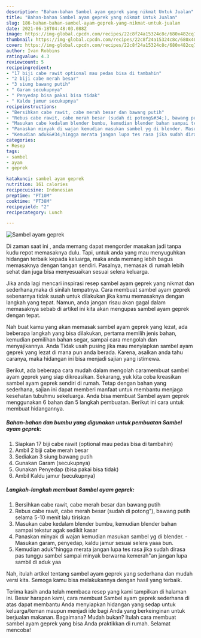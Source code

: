 ```yaml
---
description: "Bahan-bahan Sambel ayam geprek yang nikmat Untuk Jualan"
title: "Bahan-bahan Sambel ayam geprek yang nikmat Untuk Jualan"
slug: 186-bahan-bahan-sambel-ayam-geprek-yang-nikmat-untuk-jualan
date: 2021-06-18T04:48:03.088Z
image: https://img-global.cpcdn.com/recipes/22c8f24a15324c8c/680x482cq70/sambel-ayam-geprek-foto-resep-utama.jpg
thumbnail: https://img-global.cpcdn.com/recipes/22c8f24a15324c8c/680x482cq70/sambel-ayam-geprek-foto-resep-utama.jpg
cover: https://img-global.cpcdn.com/recipes/22c8f24a15324c8c/680x482cq70/sambel-ayam-geprek-foto-resep-utama.jpg
author: Ivan Robbins
ratingvalue: 4.3
reviewcount: 5
recipeingredient:
- "17 biji cabe rawit optional mau pedas bisa di tambahin"
- "2 biji cabe merah besar"
- "3 siung bawang putih"
- " Garam secukupnya"
- " Penyedap bisa pakai bisa tidak"
- " Kaldu jamur secukupnya"
recipeinstructions:
- "Bersihkan cabe rawit, cabe merah besar dan bawang putih"
- "Rebus cabe rawit, cabe merah besar (sudah di potong&#34;), bawang putih selama 5-10 menit lalu tiriskan"
- "Masukan cabe kedalam blender bumbu, kemudian blender bahan sampai tekstur agak sedikit kasar"
- "Panaskan minyak di wajan kemudian masukan sambel yg di blender. Masukan garam, penyedap, kaldu jamur sesuai selera yaaa bun."
- "Kemudian aduk&#34;hingga merata jangan lupa tes rasa jika sudah dirasa pas tunggu sambel sampai minyak berwarna kemerah&#34;an jangan lupa sambil di aduk yaa"
categories:
- Resep
tags:
- sambel
- ayam
- geprek

katakunci: sambel ayam geprek 
nutrition: 161 calories
recipecuisine: Indonesian
preptime: "PT10M"
cooktime: "PT38M"
recipeyield: "2"
recipecategory: Lunch

---
```



![Sambel ayam geprek](https://img-global.cpcdn.com/recipes/22c8f24a15324c8c/680x482cq70/sambel-ayam-geprek-foto-resep-utama.jpg)

Di zaman  saat ini , anda memang dapat mengorder masakan jadi tanpa kudu repot memasaknya dulu. Tapi, untuk anda yang mau menyuguhkan hidangan terbaik kepada keluarga, maka anda memang lebih bagus memasaknya dengan tangan sendiri. Pasalnya, memasak di rumah lebih sehat dan juga bisa menyesuaikan sesuai selera keluarga.

Jika anda lagi mencari inspirasi resep sambel ayam geprek yang nikmat dan sederhana,maka di sinilah tempatnya. Cara membuat sambel ayam geprek  sebenarnya tidak susah untuk dilakukan jika kamu memasaknya dengan langkah yang tepat. Namun, anda jangan risau akan gagal dalam memasaknya 
sebab di artikel ini kita akan mengupas sambel ayam geprek dengan tepat.  



Nah buat kamu yang akan memasak sambel ayam geprek yang lezat, ada beberapa langkah yang bisa dilakukan, pertama memilih jenis bahan, kemudian pemilihan bahan segar, sampai cara mengolah dan menyajikannya. Anda Tidak usah pusing jika mau menyiapkan sambel ayam geprek yang lezat di mana pun anda berada. Karena, asalkan anda  tahu caranya, maka hidangan ini bisa menjadi sajian yang istimewa.

Berikut, ada beberapa cara mudah dalam mengolah caramembuat sambel ayam geprek yang siap dikreasikan. Sekarang, yuk kita coba kreasikan sambel ayam geprek sendiri di rumah. Tetap dengan bahan yang sederhana, sajian ini dapat memberi manfaat untuk membantu menjaga kesehatan tubuhmu sekeluarga. Anda bisa membuat Sambel ayam geprek menggunakan 6 bahan dan 5 langkah pembuatan. Berikut ini cara untuk membuat hidangannya.

<!--inarticleads1-->

##### Bahan-bahan dan bumbu yang digunakan untuk pembuatan Sambel ayam geprek:

1. Siapkan 17 biji cabe rawit (optional mau pedas bisa di tambahin)
1. Ambil 2 biji cabe merah besar
1. Sediakan 3 siung bawang putih
1. Gunakan  Garam (secukupnya)
1. Gunakan  Penyedap (bisa pakai bisa tidak)
1. Ambil  Kaldu jamur (secukupnya)




<!--inarticleads2-->

##### Langkah-langkah membuat Sambel ayam geprek:

1. Bersihkan cabe rawit, cabe merah besar dan bawang putih
1. Rebus cabe rawit, cabe merah besar (sudah di potong&#34;), bawang putih selama 5-10 menit lalu tiriskan
1. Masukan cabe kedalam blender bumbu, kemudian blender bahan sampai tekstur agak sedikit kasar
1. Panaskan minyak di wajan kemudian masukan sambel yg di blender. - Masukan garam, penyedap, kaldu jamur sesuai selera yaaa bun.
1. Kemudian aduk&#34;hingga merata jangan lupa tes rasa jika sudah dirasa pas tunggu sambel sampai minyak berwarna kemerah&#34;an jangan lupa sambil di aduk yaa




Nah, itulah artikel tentang  sambel ayam geprek  yang sederhana dan mudah versi kita. Semoga kamu bisa melakukannya dengan hasil yang terbaik. 

Terima kasih anda telah membaca resep yang kami tampilkan di halaman ini. Besar harapan kami, cara membuat  Sambel ayam geprek sederhana di atas dapat membantu Anda menyiapkan hidangan yang sedap untuk keluarga/teman maupun menjadi ide bagi Anda yang berkeinginan untuk berjualan makanan. Bagaimana? Mudah bukan? Itulah cara membuat sambel ayam geprek yang bisa Anda praktikkan di rumah. Selamat mencoba!

